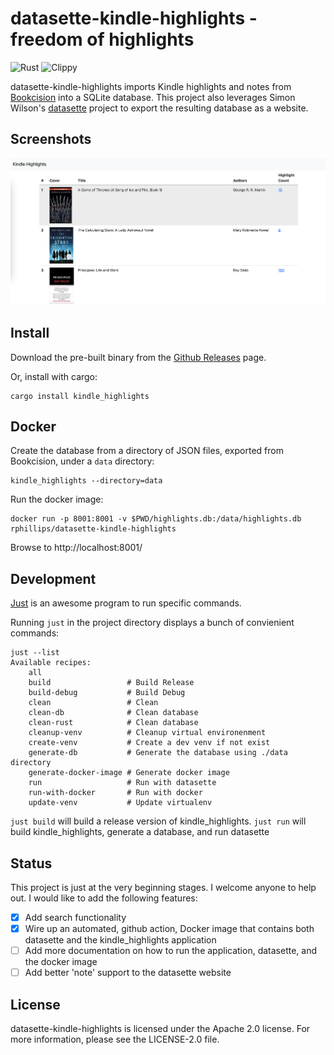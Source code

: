 # datasette-kindle-highlights - freedom of highlights

![Rust](https://github.com/rphillips/datasette-kindle-highlights/workflows/Rust/badge.svg) ![Clippy](https://github.com/rphillips/datasette-kindle-highlights/workflows/Clippy/badge.svg)

datasette-kindle-highlights imports Kindle highlights and notes from [Bookcision](https://readwise.io/bookcision) into a SQLite database. This project also leverages Simon Wilson's [datasette](https://github.com/simonw/datasette) project to export the resulting database as a website. 

## Screenshots

![](https://raw.githubusercontent.com/rphillips/datasette-kindle-highlights/screenshots/screenshot1.png)

## Install

Download the pre-built binary from the [Github
Releases](https://github.com/rphillips/datasette-kindle-highlights/releases)
page.

Or, install with cargo:

```
cargo install kindle_highlights
```

## Docker

Create the database from a directory of JSON files, exported from Bookcision,
under a `data` directory:

```
kindle_highlights --directory=data
```

Run the docker image:

```
docker run -p 8001:8001 -v $PWD/highlights.db:/data/highlights.db rphillips/datasette-kindle-highlights
```

Browse to http://localhost:8001/

## Development

[Just](https://github.com/casey/just) is an awesome program to run specific commands.

Running `just` in the project directory displays a bunch of convienient commands:

```
just --list
Available recipes:
    all
    build                 # Build Release
    build-debug           # Build Debug
    clean                 # Clean
    clean-db              # Clean database
    clean-rust            # Clean database
    cleanup-venv          # Cleanup virtual environenment
    create-venv           # Create a dev venv if not exist
    generate-db           # Generate the database using ./data directory
    generate-docker-image # Generate docker image
    run                   # Run with datasette
    run-with-docker       # Run with docker
    update-venv           # Update virtualenv
```

`just build` will build a release version of kindle_highlights.
`just run` will build kindle_highlights, generate a database, and run datasette

## Status

This project is just at the very beginning stages. I welcome anyone to help out. I would like to add the following features:

- [x] Add search functionality
- [x] Wire up an automated, github action, Docker image that contains both datasette and the kindle_highlights application
- [ ] Add more documentation on how to run the application, datasette, and the docker image
- [ ] Add better 'note' support to the datasette website

## License

datasette-kindle-highlights is licensed under the Apache 2.0 license. For more information, please see the LICENSE-2.0 file.
